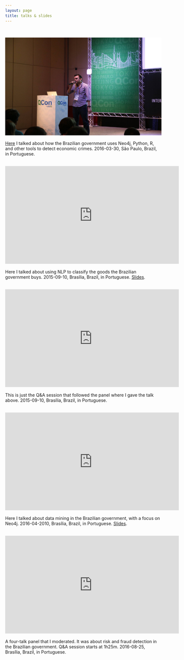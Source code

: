 ```yaml
---
layout: page
title: talks & slides
---
```


<br>

<a href="https://www.infoq.com/br/presentations/big-data-no-planalto-como-o-governo-minera-datasets"><img src="/assets/qconsp.jpg" width="560" height="315"></a>

[Here](https://www.infoq.com/br/presentations/big-data-no-planalto-como-o-governo-minera-datasets) I talked about how the Brazilian government uses Neo4j, Python, R, and other tools to detect economic crimes. 2016-03-30, São Paulo, Brazil, in Portuguese.

<br>

<iframe width="560" height="315" src="https://www.youtube.com/embed/9WxFNz8uQ7w" frameborder="0" allowfullscreen></iframe>

Here I talked about using NLP to classify the goods the Brazilian government buys. 2015-09-10, Brasília, Brazil, in Portuguese. [Slides](http://www.slideshare.net/ThiagoMarzago/classificao-automatizada-de-produtos-licitados).

<br>

<iframe width="560" height="315" src="https://www.youtube.com/embed/ayNfkFu31m8" frameborder="0" allowfullscreen></iframe>

This is just the Q&A session that followed the panel where I gave the talk above. 2015-09-10, Brasília, Brazil, in Portuguese.

<br>

<iframe width="560" height="315" src="https://www.youtube.com/embed/pUfU7bbhsZk" frameborder="0" allowfullscreen></iframe>

Here I talked about data mining in the Brazilian government, with a focus on Neo4j. 2016-04-2010, Brasília, Brazil, in Portuguese. [Slides](http://www.slideshare.net/ThiagoMarzago/minerao-de-dados-no-governo-federal-66741862).

<br>

<iframe width="560" height="315" src="https://www.youtube.com/embed/bp3BDm5UJCU" frameborder="0" allowfullscreen></iframe>

A four-talk panel that I moderated. It was about risk and fraud detection in the Brazilian government. Q&A session starts at 1h25m. 2016-08-25, Brasília, Brazil, in Portuguese.